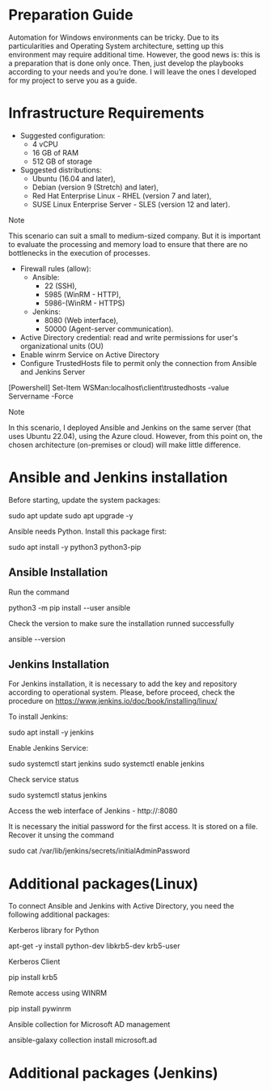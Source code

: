 # Preparation Guide

Automation for Windows environments can be tricky. 
Due to its particularities and Operating System architecture, setting up this environment may require additional time. 
However, the good news is: this is a preparation that is done only once. Then, just develop the playbooks according to your needs and you’re done. 
I will leave the ones I developed for my project to serve you as a guide.


# Infrastructure Requirements

- Suggested configuration: 
    - 4 vCPU
    - 16 GB of RAM 
    - 512 GB of storage
- Suggested distributions: 
    - Ubuntu (16.04 and later), 
    - Debian (version 9 (Stretch) and later), 
    - Red Hat Enterprise Linux - RHEL (version 7 and later), 
    - SUSE Linux Enterprise Server - SLES (version 12 and later). 

> [!NOTE]
> This scenario can suit a small to medium-sized company.
> But it is important to evaluate the processing and memory load to ensure that there are no bottlenecks in the execution of processes.

- Firewall rules (allow): 
    - Ansible: 
        - 22 (SSH), 
        - 5985 (WinRM - HTTP), 
        - 5986-(WinRM - HTTPS) 
    - Jenkins: 
        - 8080 (Web interface), 
        - 50000 (Agent-server communication).
- Active Directory credential: read and write permissions for user's organizational units (OU)
- Enable winrm Service on Active Directory
- Configure TrustedHosts file to permit only the connection from Ansible and Jenkins Server

[Powershell]
    Set-Item WSMan:localhost\client\trustedhosts -value Servername -Force


> [!NOTE]
> In this scenario, I deployed Ansible and Jenkins on the same server (that uses Ubuntu 22.04), using the Azure cloud. However, from this point on, the chosen architecture (on-premises or cloud) will make little difference.

# Ansible and Jenkins installation

Before starting, update the system packages:

sudo apt update
sudo apt upgrade -y

Ansible needs Python. Install this package first:

sudo apt install -y python3 python3-pip

## Ansible Installation

Run the command

python3 -m pip install --user ansible

Check the version to make sure the installation runned successfully

ansible --version

## Jenkins Installation

For Jenkins installation, it is necessary to add the key and repository according to operational system. Please, before proceed, check the procedure on https://www.jenkins.io/doc/book/installing/linux/

To install Jenkins:

sudo apt install -y jenkins

Enable Jenkins Service:

sudo systemctl start jenkins
sudo systemctl enable jenkins

Check service status

sudo systemctl status jenkins

Access the web interface of Jenkins - http://<serveripaddress>:8080

It is necessary the initial password for the first access. It is stored on a file. Recover it unsing the command

sudo cat /var/lib/jenkins/secrets/initialAdminPassword

# Additional packages(Linux)

To connect Ansible and Jenkins with Active Directory, you need the following additional packages:

Kerberos library for Python

apt-get -y install python-dev libkrb5-dev krb5-user

Kerberos Client

pip install krb5

Remote access using WINRM

pip install pywinrm

Ansible collection for Microsoft AD management

ansible-galaxy collection install microsoft.ad

# Additional packages (Jenkins)
